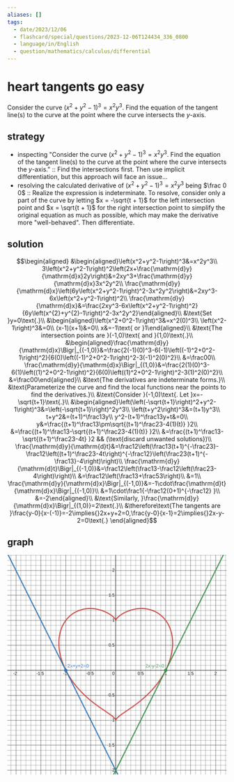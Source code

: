 ```yaml
---
aliases: []
tags:
  - date/2023/12/06
  - flashcard/special/questions/2023-12-06T124434_336_0800
  - language/in/English
  - question/mathematics/calculus/differential
---
```


# heart tangents go easy

Consider the curve $\left(x^2+y^2-1\right)^3=x^2y^3$. Find the equation of the tangent line(s) to the curve at the point where the curve intersects the $y$-axis.

## strategy

- inspecting "Consider the curve $\left(x^2+y^2-1\right)^3=x^2y^3$. Find the equation of the tangent line(s) to the curve at the point where the curve intersects the $y$-axis." :: Find the intersections first. Then use implicit differentiation, but this approach will face an issue... <!--SR:!2024-07-05,3,250-->
- resolving the calculated derivative of $\left(x^2+y^2-1\right)^3=x^2y^3$ being $\frac 0 0$ :: Realize the expression is indeterminate. To resolve, consider only a part of the curve by letting $x = -\sqrt{t + 1}$ for the left intersection point and $x = \sqrt{t + 1}$ for the right intersection point to simplify the original equation as much as possible, which may make the derivative more "well-behaved". Then differentiate. <!--SR:!2024-07-05,3,250-->

## solution

$$\begin{aligned}
&\begin{aligned}\left(x^2+y^2-1\right)^3&=x^2y^3\\
3\left(x^2+y^2-1\right)^2\left(2x+\frac{\mathrm{d}y}{\mathrm{d}x}2y\right)&=2xy^3+\frac{\mathrm{d}y}{\mathrm{d}x}3x^2y^2\\
\frac{\mathrm{d}y}{\mathrm{d}x}\left(6y\left(x^2+y^2-1\right)^2-3x^2y^2\right)&=2xy^3-6x\left(x^2+y^2-1\right)^2\\
\frac{\mathrm{d}y}{\mathrm{d}x}&=\frac{2xy^3-6x\left(x^2+y^2-1\right)^2}{6y\left(x^{2}+y^{2}-1\right)^2-3x^2y^2}\end{aligned}\\
&\text{Set }y=0\text{.}\\
&\begin{aligned}\left(x^2+0^2-1\right)^3&=x^2(0)^3\\
\left(x^2-1\right)^3&=0\\
(x-1)(x+1)&=0\\
x&=-1\text{ or }1\end{aligned}\\
&\text{The intersection points are }(-1,0)\text{ and }(1,0)\text{.}\\
&\begin{aligned}\frac{\mathrm{d}y}{\mathrm{d}x}\Bigr|_{(-1,0)}&=\frac{2(-1)(0)^3-6(-1)\left((-1)^2+0^2-1\right)^2}{6(0)\left((-1)^2+0^2-1\right)^2-3(-1)^2(0)^2}\\
&=\frac00\\
\frac{\mathrm{d}y}{\mathrm{d}x}\Bigr|_{(1,0)}&=\frac{2(1)(0)^3-6(1)\left((1)^2+0^2-1\right)^2}{6(0)\left((1)^2+0^2-1\right)^2-3(1)^2(0)^2}\\
&=\frac00\end{aligned}\\
&\text{The derivatives are indeterminate forms.}\\
&\text{Parameterize the curve and find the local functions near the points to find the derivatives.}\\
&\text{Consider }(-1,0)\text{. Let }x=-\sqrt{t+1}\text{.}\\
&\begin{aligned}\left(\left(-\sqrt{t+1}\right)^2+y^2-1\right)^3&=\left(-\sqrt{t+1}\right)^2y^3\\
\left(t+y^2\right)^3&=(t+1)y^3\\
t+y^2&=(t+1)^\frac13y\\
y^2-(t+1)^\frac13y+t&=0\\
y&=\frac{(t+1)^\frac13\pm\sqrt{(t+1)^\frac23-4(1)(t)} }2\\
&=\frac{(t+1)^\frac13-\sqrt{(t+1)^\frac23-4(1)(t)} }2\\
&=\frac{(t+1)^\frac13-\sqrt{(t+1)^\frac23-4t} }2 && (\text{discard unwanted solutions})\\
\frac{\mathrm{d}y}{\mathrm{d}t}&=\frac12\left(\frac13(t+1)^{-\frac23}-\frac12\left((t+1)^\frac23-4t\right)^{-\frac12}\left(\frac23(t+1)^{-\frac13}-4\right)\right)\\
\frac{\mathrm{d}y}{\mathrm{d}t}\Bigr|_{(-1,0)}&=\frac12\left(\frac13-\frac12\left(\frac23-4\right)\right)\\
&=\frac12\left(\frac13+\frac53\right)\\
&=1\\
\frac{\mathrm{d}y}{\mathrm{d}x}\Bigr|_{(-1,0)}&=-1\cdot\frac{\mathrm{d}t}{\mathrm{d}x}\Bigr|_{(-1,0)}\\
&=1\cdot\frac1{-\frac12(0+1)^{-\frac12} }\\
&=-2\end{aligned}\\
&\text{Similarly, }\frac{\mathrm{d}y}{\mathrm{d}x}\Bigr|_{(1,0)}=2\text{.}\\
&\therefore\text{The tangents are }\frac{y-0}{x-(-1)}=-2\implies{}2x+y+2=0,\frac{y-0}{x-1}=2\implies{}2x-y-2=0\text{.}
\end{aligned}$$

## graph

![graph (https://desmos.com/calculator/doccwrqbe0)](attachments/2023-12-06T124434.336+0800.svg)
